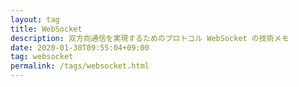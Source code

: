 ```yaml
---
layout: tag
title: WebSocket
description: 双方向通信を実現するためのプロトコル WebSocket の技術メモ
date: 2020-01-30T09:55:04+09:00
tag: websocket
permalink: /tags/websocket.html
---
```

